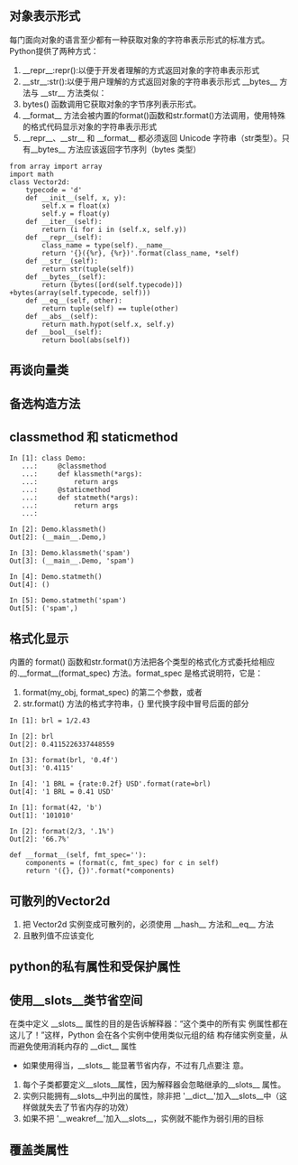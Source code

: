 ## 对象表示形式
每门面向对象的语言至少都有一种获取对象的字符串表示形式的标准方式。Python提供了两种方式：
1. \_\_repr\_\_:repr():以便于开发者理解的方式返回对象的字符串表示形式
2. \_\_str\_\_:str():以便于用户理解的方式返回对象的字符串表示形式
\_\_bytes\_\_ 方法与 \_\_str\_\_ 方法类似：
1. bytes() 函数调用它获取对象的字节序列表示形式。
2. \_\_format\_\_ 方法会被内置的format()函数和str.format()方法调用，使用特殊的格式代码显示对象的字符串表示形式
3. \_\_repr\_\_、\_\_str\_\_ 和 \_\_format\_\_ 都必须返回 Unicode 字符串（str类型）。只有\_\_bytes\_\_ 方法应该返回字节序列（bytes 类型）

```
from array import array
import math
class Vector2d:
    typecode = 'd' 
    def __init__(self, x, y):
        self.x = float(x)   
        self.y = float(y)
    def __iter__(self):
        return (i for i in (self.x, self.y))  
    def __repr__(self):
        class_name = type(self).__name__
        return '{}({%r}, {%r})'.format(class_name, *self)  
    def __str__(self):
        return str(tuple(self))  
    def __bytes__(self):
        return (bytes([ord(self.typecode)]) +bytes(array(self.typecode, self)))  
    def __eq__(self, other):
        return tuple(self) == tuple(other)  
    def __abs__(self):
        return math.hypot(self.x, self.y)  
    def __bool__(self):
        return bool(abs(self)) 
```

## 再谈向量类
## 备选构造方法
## classmethod 和 staticmethod

```
In [1]: class Demo:
   ...:     @classmethod
   ...:     def klassmeth(*args):
   ...:         return args
   ...:     @staticmethod
   ...:     def statmeth(*args):
   ...:         return args
   ...:

In [2]: Demo.klassmeth()
Out[2]: (__main__.Demo,)

In [3]: Demo.klassmeth('spam')
Out[3]: (__main__.Demo, 'spam')

In [4]: Demo.statmeth()
Out[4]: ()

In [5]: Demo.statmeth('spam')
Out[5]: ('spam',)
```

## 格式化显示
内置的 format() 函数和str.format()方法把各个类型的格式化方式委托给相应的.\_\_format\_\_(format_spec) 方法。format_spec 是格式说明符，它是：
1. format(my_obj, format_spec) 的第二个参数，或者
2. str.format() 方法的格式字符串，{} 里代换字段中冒号后面的部分

```
In [1]: brl = 1/2.43

In [2]: brl
Out[2]: 0.4115226337448559

In [3]: format(brl, '0.4f')
Out[3]: '0.4115'

In [4]: '1 BRL = {rate:0.2f} USD'.format(rate=brl)
Out[4]: '1 BRL = 0.41 USD'
```


```
In [1]: format(42, 'b')
Out[1]: '101010'

In [2]: format(2/3, '.1%')
Out[2]: '66.7%'
```
```
def __format__(self, fmt_spec=''):
    components = (format(c, fmt_spec) for c in self) 
    return '({}, {})'.format(*components)
```
## 可散列的Vector2d
1. 把 Vector2d 实例变成可散列的，必须使用 \_\_hash\_\_ 方法和\_\_eq\_\_ 方法
2. 且散列值不应该变化
## python的私有属性和受保护属性
## 使用__slots__类节省空间
在类中定义 \_\_slots\_\_ 属性的目的是告诉解释器：“这个类中的所有实
例属性都在这儿了！”这样，Python 会在各个实例中使用类似元组的结
构存储实例变量，从而避免使用消耗内存的 \_\_dict\_\_ 属性
- 如果使用得当，\_\_slots\_\_ 能显著节省内存，不过有几点要注
意。
1. 每个子类都要定义\_\_slots\_\_属性，因为解释器会忽略继承的\_\_slots\_\_ 属性。
2. 实例只能拥有\_\_slots\_\_中列出的属性，除非把 '\_\_dict\_\_'加入\_\_slots\_\_中（这样做就失去了节省内存的功效）
3. 如果不把 '\_\_weakref\_\_'加入__slots__，实例就不能作为弱引用的目标
## 覆盖类属性